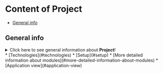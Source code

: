 # Content of Project
* [General info](#general-info)
## General info
<details>
<summary>Click here to see general information about <b>Project</b>!</summary>
<b>Lorem ipsum</b>. Lorem ipsumLorem ipsumLorem ipsumLorem ipsumLorem
ipsumLorem ipsumLorem ipsumLorem ipsumLorem ipsumLorem ipsumLorem ipsumLorem
</details>
* [Technologies](#technologies)
* [Setup](#setup)
* [More detailed information about modules](#more-detailed-information-about-modules)
* [Application view](#application-view)

